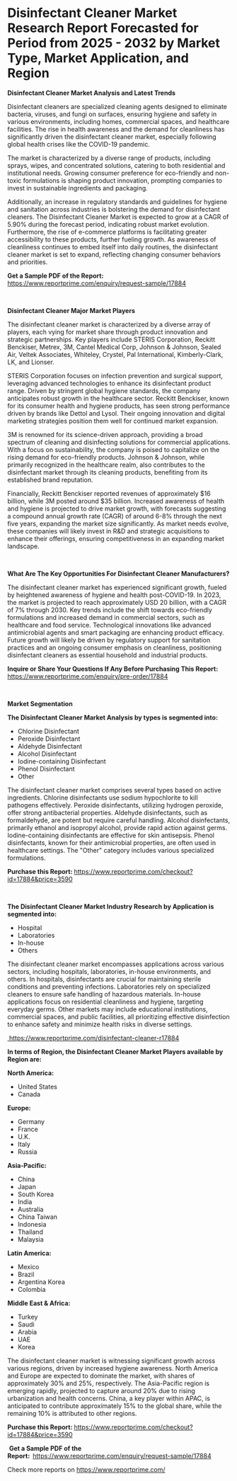 <p><h1>Disinfectant Cleaner Market Research Report Forecasted for Period from 2025 -  2032 by Market Type, Market Application, and Region</h1></p><p><strong>Disinfectant Cleaner Market Analysis and Latest Trends</strong></p>
<p><p>Disinfectant cleaners are specialized cleaning agents designed to eliminate bacteria, viruses, and fungi on surfaces, ensuring hygiene and safety in various environments, including homes, commercial spaces, and healthcare facilities. The rise in health awareness and the demand for cleanliness has significantly driven the disinfectant cleaner market, especially following global health crises like the COVID-19 pandemic. </p><p>The market is characterized by a diverse range of products, including sprays, wipes, and concentrated solutions, catering to both residential and institutional needs. Growing consumer preference for eco-friendly and non-toxic formulations is shaping product innovation, prompting companies to invest in sustainable ingredients and packaging. </p><p>Additionally, an increase in regulatory standards and guidelines for hygiene and sanitation across industries is bolstering the demand for disinfectant cleaners. The Disinfectant Cleaner Market is expected to grow at a CAGR of 5.90% during the forecast period, indicating robust market evolution. Furthermore, the rise of e-commerce platforms is facilitating greater accessibility to these products, further fueling growth. As awareness of cleanliness continues to embed itself into daily routines, the disinfectant cleaner market is set to expand, reflecting changing consumer behaviors and priorities.</p></p>
<p><strong>Get a Sample PDF of the Report:&nbsp;</strong> <a href="https://www.reportprime.com/enquiry/request-sample/17884?utm_campaign=2216&utm_medium=2&utm_source=Github&utm_content=ia&utm_term=18032025&utm_id=disinfectant-cleaner">https://www.reportprime.com/enquiry/request-sample/17884</a></p>
<p>&nbsp;</p>
<p><strong>Disinfectant Cleaner Major Market Players</strong></p>
<p><p>The disinfectant cleaner market is characterized by a diverse array of players, each vying for market share through product innovation and strategic partnerships. Key players include STERIS Corporation, Reckitt Benckiser, Metrex, 3M, Cantel Medical Corp, Johnson & Johnson, Sealed Air, Veltek Associates, Whiteley, Crystel, Pal International, Kimberly-Clark, LK, and Lionser.</p><p>STERIS Corporation focuses on infection prevention and surgical support, leveraging advanced technologies to enhance its disinfectant product range. Driven by stringent global hygiene standards, the company anticipates robust growth in the healthcare sector. Reckitt Benckiser, known for its consumer health and hygiene products, has seen strong performance driven by brands like Dettol and Lysol. Their ongoing innovation and digital marketing strategies position them well for continued market expansion.</p><p>3M is renowned for its science-driven approach, providing a broad spectrum of cleaning and disinfecting solutions for commercial applications. With a focus on sustainability, the company is poised to capitalize on the rising demand for eco-friendly products. Johnson & Johnson, while primarily recognized in the healthcare realm, also contributes to the disinfectant market through its cleaning products, benefiting from its established brand reputation.</p><p>Financially, Reckitt Benckiser reported revenues of approximately $16 billion, while 3M posted around $35 billion. Increased awareness of health and hygiene is projected to drive market growth, with forecasts suggesting a compound annual growth rate (CAGR) of around 6-8% through the next five years, expanding the market size significantly. As market needs evolve, these companies will likely invest in R&D and strategic acquisitions to enhance their offerings, ensuring competitiveness in an expanding market landscape.</p></p>
<p>&nbsp;</p>
<p><strong>What Are The Key Opportunities For Disinfectant Cleaner Manufacturers?</strong></p>
<p><p>The disinfectant cleaner market has experienced significant growth, fueled by heightened awareness of hygiene and health post-COVID-19. In 2023, the market is projected to reach approximately USD 20 billion, with a CAGR of 7% through 2030. Key trends include the shift towards eco-friendly formulations and increased demand in commercial sectors, such as healthcare and food service. Technological innovations like advanced antimicrobial agents and smart packaging are enhancing product efficacy. Future growth will likely be driven by regulatory support for sanitation practices and an ongoing consumer emphasis on cleanliness, positioning disinfectant cleaners as essential household and industrial products.</p></p>
<p><strong>Inquire or Share Your Questions If Any Before Purchasing This Report:</strong> <a href="https://www.reportprime.com/enquiry/pre-order/17884?utm_campaign=2216&utm_medium=2&utm_source=Github&utm_content=ia&utm_term=18032025&utm_id=disinfectant-cleaner">https://www.reportprime.com/enquiry/pre-order/17884</a></p>
<p>&nbsp;</p>
<p><strong>Market Segmentation</strong></p>
<p><strong>The Disinfectant Cleaner Market Analysis by types is segmented into:</strong></p>
<p><ul><li>Chlorine Disinfectant</li><li>Peroxide Disinfectant</li><li>Aldehyde Disinfectant</li><li>Alcohol Disinfectant</li><li>Iodine-containing Disinfectant</li><li>Phenol Disinfectant</li><li>Other</li></ul></p>
<p><p>The disinfectant cleaner market comprises several types based on active ingredients. Chlorine disinfectants use sodium hypochlorite to kill pathogens effectively. Peroxide disinfectants, utilizing hydrogen peroxide, offer strong antibacterial properties. Aldehyde disinfectants, such as formaldehyde, are potent but require careful handling. Alcohol disinfectants, primarily ethanol and isopropyl alcohol, provide rapid action against germs. Iodine-containing disinfectants are effective for skin antisepsis. Phenol disinfectants, known for their antimicrobial properties, are often used in healthcare settings. The "Other" category includes various specialized formulations.</p></p>
<p><strong>Purchase this Report:&nbsp;</strong><a href="https://www.reportprime.com/checkout?id=17884&price=3590&utm_campaign=2216&utm_medium=2&utm_source=Github&utm_content=ia&utm_term=18032025&utm_id=disinfectant-cleaner">https://www.reportprime.com/checkout?id=17884&price=3590</a></p>
<p>&nbsp;</p>
<p><strong>The Disinfectant Cleaner Market Industry Research by Application is segmented into:</strong></p>
<p><ul><li>Hospital</li><li>Laboratories</li><li>In-house</li><li>Others</li></ul></p>
<p><p>The disinfectant cleaner market encompasses applications across various sectors, including hospitals, laboratories, in-house environments, and others. In hospitals, disinfectants are crucial for maintaining sterile conditions and preventing infections. Laboratories rely on specialized cleaners to ensure safe handling of hazardous materials. In-house applications focus on residential cleanliness and hygiene, targeting everyday germs. Other markets may include educational institutions, commercial spaces, and public facilities, all prioritizing effective disinfection to enhance safety and minimize health risks in diverse settings.</p></p>
<p><a href="https://www.reportprime.com/disinfectant-cleaner-r17884?utm_campaign=2216&utm_medium=2&utm_source=Github&utm_content=ia&utm_term=18032025&utm_id=disinfectant-cleaner">&nbsp;https://www.reportprime.com/disinfectant-cleaner-r17884</a></p>
<p><strong>In terms of Region, the Disinfectant Cleaner Market Players available by Region are:</strong></p>
<p>
    <p> <strong> North America: </strong>
        <ul>
            <li>United States</li>
            <li>Canada</li>
        </ul>
        </p> 
    <p> <strong> Europe: </strong>
        <ul>
            <li>Germany</li>
            <li>France</li>
            <li>U.K.</li>
            <li>Italy</li>
            <li>Russia</li>
        </ul>
        </p> 
    <p> <strong> Asia-Pacific: </strong>
        <ul>
            <li>China</li>
            <li>Japan</li>
            <li>South Korea</li>
            <li>India</li>
            <li>Australia</li>
            <li>China Taiwan</li>
            <li>Indonesia</li>
            <li>Thailand</li>
            <li>Malaysia</li>
        </ul>
        </p> 
    <p> <strong> Latin America: </strong>
        <ul>
            <li>Mexico</li>
            <li>Brazil</li>
            <li>Argentina Korea</li>
            <li>Colombia</li>
        </ul>
        </p> 
    <p> <strong> Middle East & Africa: </strong>
        <ul>
            <li>Turkey</li>
            <li>Saudi</li>
            <li>Arabia</li>
            <li>UAE</li>
            <li>Korea</li>
        </ul>
    </p>
    </p>
<p><p>The disinfectant cleaner market is witnessing significant growth across various regions, driven by increased hygiene awareness. North America and Europe are expected to dominate the market, with shares of approximately 30% and 25%, respectively. The Asia-Pacific region is emerging rapidly, projected to capture around 20% due to rising urbanization and health concerns. China, a key player within APAC, is anticipated to contribute approximately 15% to the global share, while the remaining 10% is attributed to other regions.</p></p>
<p><strong>Purchase this Report: </strong><a href="https://www.reportprime.com/checkout?id=17884&price=3590&utm_campaign=2216&utm_medium=2&utm_source=Github&utm_content=ia&utm_term=18032025&utm_id=disinfectant-cleaner">https://www.reportprime.com/checkout?id=17884&price=3590</a></p>
<p>&nbsp;<strong>Get a Sample PDF of the Report:&nbsp;&nbsp;</strong><a href="https://www.reportprime.com/enquiry/request-sample/17884?utm_campaign=2216&utm_medium=2&utm_source=Github&utm_content=ia&utm_term=18032025&utm_id=disinfectant-cleaner">https://www.reportprime.com/enquiry/request-sample/17884</a></p>
<p><strong></strong></p>
<p>Check more reports on <a href="https://www.reportprime.com/?utm_campaign=2216&utm_medium=2&utm_source=Github&utm_content=ia&utm_term=18032025&utm_id=disinfectant-cleaner">https://www.reportprime.com/</a></p>
